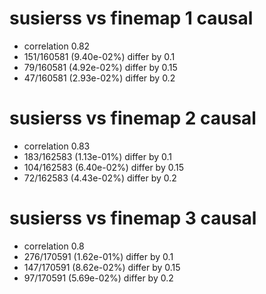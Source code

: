 # susierss vs finemap  1 causal

- correlation 0.82
- 151/160581 (9.40e-02%) differ by 0.1
- 79/160581 (4.92e-02%) differ by 0.15
- 47/160581 (2.93e-02%) differ by 0.2


# susierss vs finemap  2 causal

- correlation 0.83
- 183/162583 (1.13e-01%) differ by 0.1
- 104/162583 (6.40e-02%) differ by 0.15
- 72/162583 (4.43e-02%) differ by 0.2


# susierss vs finemap  3 causal

- correlation 0.8
- 276/170591 (1.62e-01%) differ by 0.1
- 147/170591 (8.62e-02%) differ by 0.15
- 97/170591 (5.69e-02%) differ by 0.2


